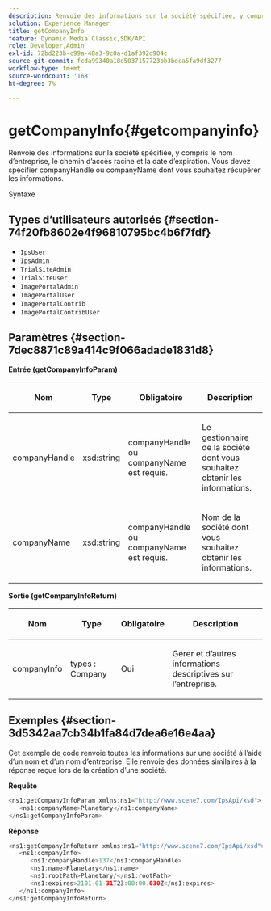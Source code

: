 ```yaml
---
description: Renvoie des informations sur la société spécifiée, y compris le nom d’entreprise, le chemin d’accès racine et la date d’expiration. Vous devez spécifier companyHandle ou companyName dont vous souhaitez récupérer les informations.
solution: Experience Manager
title: getCompanyInfo
feature: Dynamic Media Classic,SDK/API
role: Developer,Admin
exl-id: 72bd223b-c99a-48a3-9c0a-d1af392d904c
source-git-commit: fcda99340a18d5037157723bb3bdca5fa9df3277
workflow-type: tm+mt
source-wordcount: '168'
ht-degree: 7%

---
```


# getCompanyInfo{#getcompanyinfo}

Renvoie des informations sur la société spécifiée, y compris le nom d’entreprise, le chemin d’accès racine et la date d’expiration. Vous devez spécifier companyHandle ou companyName dont vous souhaitez récupérer les informations.

Syntaxe

## Types d’utilisateurs autorisés {#section-74f20fb8602e4f96810795bc4b6f7fdf}

* `IpsUser`
* `IpsAdmin`
* `TrialSiteAdmin`
* `TrialSiteUser`
* `ImagePortalAdmin`
* `ImagePortalUser`
* `ImagePortalContrib`
* `ImagePortalContribUser`

## Paramètres {#section-7dec8871c89a414c9f066adade1831d8}

**Entrée (getCompanyInfoParam)**

<table id="table_DD2688C9DA9F49C9ABCA24944829B3E5"> 
 <thead> 
  <tr> 
   <th colname="col1" class="entry"> <p>Nom </p> </th> 
   <th colname="col2" class="entry"> <p>Type </p> </th> 
   <th colname="col3" class="entry"> <p>Obligatoire </p> </th> 
   <th colname="col4" class="entry"> <p>Description </p> </th> 
  </tr> 
 </thead>
 <tbody> 
  <tr> 
   <td colname="col1"> <p><span class="codeph"> <span class="varname"> companyHandle</span> </span> </p> </td> 
   <td colname="col2"> <p><span class="codeph"> xsd:string</span> </p> </td> 
   <td colname="col3"> <p><span class="codeph"> <span class="varname"> companyHandle</span> </span> ou <span class="codeph"> <span class="varname"> companyName</span> </span> est requis. </p> </td> 
   <td colname="col4"> <p>Le gestionnaire de la société dont vous souhaitez obtenir les informations. </p> </td> 
  </tr> 
  <tr> 
   <td colname="col1"> <p><span class="codeph"> <span class="varname"> companyName</span> </span> </p> </td> 
   <td colname="col2"> <p><span class="codeph"> xsd:string</span> </p> </td> 
   <td colname="col3"> <p><span class="codeph"> <span class="varname"> companyHandle</span> </span> ou <span class="codeph"> <span class="varname"> companyName</span> </span> est requis. </p> </td> 
   <td colname="col4"> <p>Nom de la société dont vous souhaitez obtenir les informations. </p> </td> 
  </tr> 
 </tbody> 
</table>

**Sortie (getCompanyInfoReturn)**

<table id="table_634D4E274BA7494C9C917FD244286F0D"> 
 <thead> 
  <tr> 
   <th colname="col1" class="entry"> <p>Nom </p> </th> 
   <th colname="col2" class="entry"> <p>Type </p> </th> 
   <th colname="col3" class="entry"> <p>Obligatoire </p> </th> 
   <th colname="col4" class="entry"> <p>Description </p> </th> 
  </tr> 
 </thead>
 <tbody> 
  <tr> 
   <td colname="col1"> <p><span class="codeph"> <span class="varname"> companyInfo</span> </span> </p> </td> 
   <td colname="col2"> <p><span class="codeph"> types : Company</span> </p> </td> 
   <td colname="col3"> <p>Oui </p> </td> 
   <td colname="col4"> <p>Gérer et d’autres informations descriptives sur l’entreprise. </p> </td> 
  </tr> 
 </tbody> 
</table>

## Exemples {#section-3d5342aa7cb34b1fa84d7dea6e16e4aa}

Cet exemple de code renvoie toutes les informations sur une société à l’aide d’un nom et d’un nom d’entreprise. Elle renvoie des données similaires à la réponse reçue lors de la création d’une société.

**Requête**

```java
<ns1:getCompanyInfoParam xmlns:ns1="http://www.scene7.com/IpsApi/xsd">
   <ns1:companyName>Planetary</ns1:companyName>
</ns1:getCompanyInfoParam>
```

**Réponse**

```java
<ns1:getCompanyInfoReturn xmlns:ns1="http://www.scene7.com/IpsApi/xsd">
   <ns1:companyInfo>
      <ns1:companyHandle>137</ns1:companyHandle>
      <ns1:name>Planetary</ns1:name>
      <ns1:rootPath>Planetary/</ns1:rootPath>
      <ns1:expires>2101-01-31T23:00:00.030Z</ns1:expires>
   </ns1:companyInfo>
</ns1:getCompanyInfoReturn>
```
